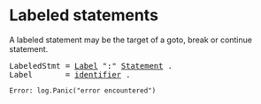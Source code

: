 # Labeled statements

A labeled statement may be the target of a goto, break or continue statement.

<pre>
<a id="LabeledStmt">LabeledStmt</a> = <a href="#Label">Label</a> ":" <a href="/Statements/#Statement">Statement</a> .
<a id="Label">Label</a>       = <a href="/Lexical%20elements/identifiers.html#identifier">identifier</a> .
</pre>

```
Error: log.Panic("error encountered")
```